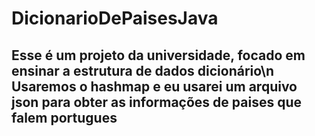 # DicionarioDePaisesJava

<h2>Esse é um projeto da universidade, focado em ensinar a estrutura de dados dicionário\n
Usaremos o hashmap e eu usarei um arquivo json para obter as informações de paises que falem portugues</h2>
